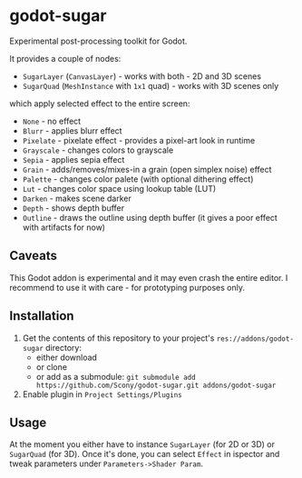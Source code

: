 # godot-sugar

Experimental post-processing toolkit for Godot.

It provides a couple of nodes:

* `SugarLayer` (`CanvasLayer`) - works with both - 2D and 3D scenes
* `SugarQuad` (`MeshInstance` with `1x1` quad) - works with 3D scenes only

which apply selected effect to the entire screen:

* `None` - no effect
* `Blurr` - applies blurr effect
* `Pixelate` - pixelate effect - provides a pixel-art look in runtime
* `Grayscale` - changes colors to grayscale
* `Sepia` - applies sepia effect
* `Grain` - adds/removes/mixes-in a grain (open simplex noise) effect
* `Palette` - changes color palete (with optional dithering effect)
* `Lut` - changes color space using lookup table (LUT)
* `Darken` - makes scene darker
* `Depth` - shows depth buffer
* `Outline` - draws the outline using depth buffer (it gives a poor effect with artifacts for now)

## Caveats

This Godot addon is experimental and it may even crash the entire editor. I recommend to use it with care - for prototyping purposes only.

## Installation

1. Get the contents of this repository to your project's `res://addons/godot-sugar` directory:
    * either download
    * or clone
    * or add as a submodule: `git submodule add https://github.com/Scony/godot-sugar.git addons/godot-sugar`
2. Enable plugin in `Project Settings/Plugins`

## Usage

At the moment you either have to instance `SugarLayer` (for 2D or 3D) or `SugarQuad` (for 3D).
Once it's done, you can select `Effect` in ispector and tweak parameters under `Parameters->Shader Param`.
